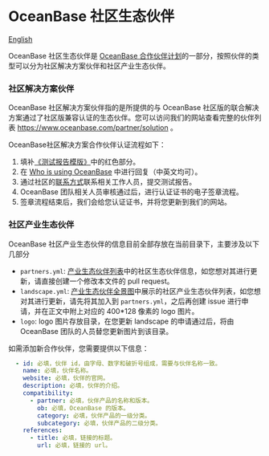 # OceanBase 社区生态伙伴

[English](README.md)

OceanBase 社区生态伙伴是 [OceanBase 合作伙伴计划](https://www.oceanbase.com/partner)的一部分，按照伙伴的类型可以分为社区解决方案伙伴和社区产业生态伙伴。

### 社区解决方案伙伴

OceanBase 社区解决方案伙伴指的是所提供的与 OceanBase 社区版的联合解决方案通过了社区版兼容认证的生态伙伴。您可以访问我们的网站查看完整的伙伴列表 https://www.oceanbase.com/partner/solution 。

OceanBase社区解决方案合作伙伴认证流程如下：

1. 填补[《测试报告模版》](solution/OceanBase数据库社区版&XXXX联合解决方案测试报告.docx)中的红色部分。
2. 在 [Who is using OceanBase](https://github.com/oceanbase/oceanbase/issues/1301) 中进行回复（中英文均可）。
3. 通过社区的[联系方式](https://github.com/oceanbase/oceanbase/blob/develop/README_CN.md#%E7%A4%BE%E5%8C%BA)联系相关工作人员，提交测试报告。
4. OceanBase 团队相关人员审核通过后，进行认证证书的电子签章流程。
5. 签章流程结束后，我们会给您认证证书，并将您更新到我们的网站。

### 社区产业生态伙伴

OceanBase 社区产业生态伙伴的信息目前全部存放在当前目录下，主要涉及以下几部分
- `partners.yml`: [产业生态伙伴列表](https://www.oceanbase.com/partner/product-ecology)中的社区生态伙伴信息，如您想对其进行更新，请直接创建一个修改本文件的 pull request。
- `landscape.yml`: [产业生态伙伴全景图](https://www.oceanbase.com/partner#ecology)中展示的社区产业生态伙伴列表，如您想对其进行更新，请先将其加入到 `partners.yml`，之后再创建 issue 进行申请，并在正文中附上对应的 400*128 像素的 logo 图片。
- `logo`: logo 图片存放目录，在您更新 landscape 的申请通过后，将由 OceanBase 团队的人员替您更新图片到该目录。

如需添加新合作伙伴，您需要提供以下信息：

```yaml
  - id: 必填，伙伴 id，由字母、数字和破折号组成，需要与伙伴名称一致。
    name: 必填，伙伴名称。
    website: 必填，伙伴的官网。
    description: 必填，伙伴的介绍。
    compatibility:
      - partner: 必填，伙伴产品的名称和版本。
        ob: 必填，OceanBase 的版本。
        category: 必填，伙伴产品的一级分类。
        subcategory: 必填，伙伴产品的二级分类。
    references:
      - title: 必填，链接的标题。
        url: 必填，链接的 url。
```